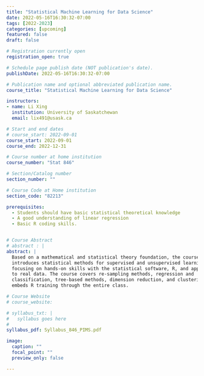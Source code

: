 ```yaml
---
title: "Statistical Machine Learning for Data Science"
date: 2022-05-16T16:30:32-07:00
tags: [2022-2023]
categories: [upcoming]
featured: false
draft: false

# Registration currently open
registration_open: true

# Schedule page publish date (NOT publication's date).
publishDate: 2022-05-16T16:30:32-07:00

# Publication name and optional abbreviated publication name.
course_title: "Statistical Machine Learning for Data Science"

instructors:
- name: Li Xing
  institution: University of Saskatchewan
  email: lix491@usask.ca

# Start and end dates
# course_start: 2022-09-01
course_start: 2022-09-01
course_end: 2022-12-31

# Course number at home institution
course_number: "Stat 846"

# Section/Catalog number
section_number: ""

# Course Code at Home institution
section_code: "82213"

prerequisites:
  - Students should have basic statistical theoretical knowledge
  - A good understanding of linear regression
  - Basic R coding skills.


# Course Abstract
# abstract : |
abstract: |
  Based on a mathematical and statistical theory foundation, the course
  introduces statistical methods for supervised and unsupervised learning,
  focusing on hands-on skills with the statistical software, R, and applications
  to real data. The course covers re-sampling methods, regression and
  classification, tree-based methods, dimension reduction, and clustering. It
  embeds R training through the entire class.

# Course Website
# course_website: 

# syllabus_txt: |
#   syllabus goes here
#
syllabus_pdf: Syllabus_846_PIMS.pdf

image:
  caption: ""
  focal_point: ""
  preview_only: false

---
```

